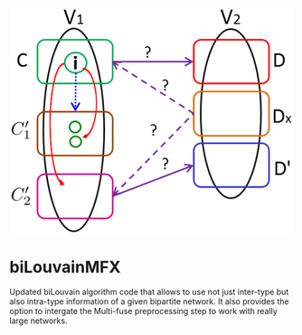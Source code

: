 
![biLouvainMFX](vertexMove.png)

# biLouvainMFX
Updated biLouvain algorithm code that allows to use not just inter-type but also intra-type information of a given bipartite network.
It also provides the option to intergate the Multi-fuse preprocessing step to work with really large networks.
